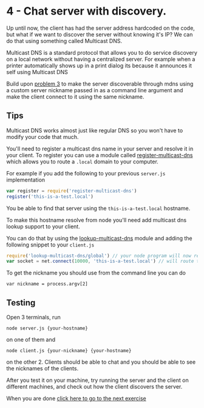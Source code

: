 # 4 - Chat server with discovery.

Up until now, the client has had the server address hardcoded on the code, but what if we want to discover
the server without knowing it's IP? We can do that using something called Multicast DNS.

Multicast DNS is a standard protocol that allows you to do service discovery on a local network without having
a centralized server. For example when a printer automatically shows up in a print dialog its because it announces
it self using Multicast DNS

Build upon [problem 3](03.html) to make the server discoverable through mdns using a custom server nickname passed in as a
command line argument and make the client connect to it using the same nickname.

## Tips

Multicast DNS works almost just like regular DNS so you won't have to modify your code that much.

You'll need to register a multicast dns name in your server and resolve it in your client.
To register you can use a module called [register-multicast-dns](https://github.com/mafintosh/register-multicast-dns)
which allows you to route a `.local` domain to your computer.

For example if you add the following to your previous `server.js` implementation

``` js
var register = require('register-multicast-dns')
register('this-is-a-test.local')
```

You be able to find that server using the `this-is-a-test.local` hostname.

To make this hostname resolve from node you'll need add multicast dns lookup support to your
client.

You can do that by using the [lookup-multicast-dns](https://github.com/mafintosh/lookup-multicast-dns) module
and adding the following snippet to your `client.js`

``` js
require('lookup-multicast-dns/global') // your node program will now resolve .local domains
var socket = net.connect(10000, 'this-is-a-test.local') // will route to the above server
```

To get the nickname you should use from the command line you can do

```
var nickname = process.argv[2]
```

## Testing

Open 3 terminals, run

```
node server.js {your-hostname}
```

on one of them and

```
node client.js {your-nickname} {your-hostname}
```

on the other 2. Clients should be able to chat and you should be able to see the nicknames of the clients.

After you test it on your machine, try running the server and the client on different machines, and check
out how the client discovers the server.

When you are done [click here to go to the next exercise](05.html)
